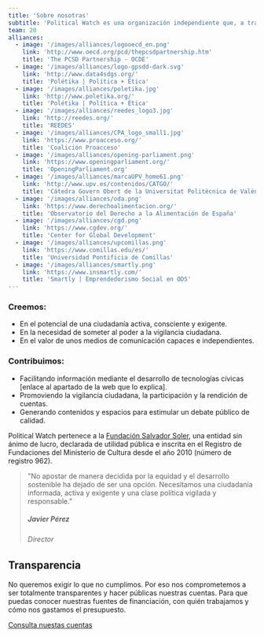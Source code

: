 ```yaml
---
title: 'Sobre nosotras'
subtitle: 'Political Watch es una organización independiente que, a través del desarrollo de tecnologías cívicas, acciones de incidencia e investigación, lucha por una sociedad más justa, democrática y sostenible.'
team: 20
alliances:
  - image: '/images/alliances/logooecd_en.png'
    link: 'http://www.oecd.org/pcd/thepcsdpartnership.htm'
    title: 'The PCSD Partnership - OCDE'
  - image: '/images/alliances/logo-gpsdd-dark.svg'
    link: 'http://www.data4sdgs.org/'
    title: 'Polétika | Política + Ética'
  - image: '/images/alliances/poletika.jpg'
    link: 'http://www.poletika.org/'
    title: 'Polétika | Política + Ética'
  - image: '/images/alliances/reedes_logo3.jpg'
    link: 'http://reedes.org/'
    title: 'REEDES'
  - image: '/images/alliances/CPA_logo_small1.jpg'
    link: 'https://www.proacceso.org/'
    title: 'Coalición Proacceso'
  - image: '/images/alliances/opening-parliament.png'
    link: 'https://www.openingparliament.org/'
    title: 'OpeningParliament.org'
  - image: '/images/alliances/marcaUPV_home61.png'
    link: 'http://www.upv.es/contenidos/CATGO/'
    title: 'Cátedra Govern Obert de la Universitat Politècnica de València'
  - image: '/images/alliances/oda.png'
    link: 'https://www.derechoalimentacion.org/'
    title: 'Observatorio del Derecho a la Alimentación de España'
  - image: '/images/alliances/cgd.png'
    link: 'https://www.cgdev.org/'
    title: 'Center for Global Development'
  - image: '/images/alliances/upcomillas.png'
    link: 'https://www.comillas.edu/es/'
    title: 'Universidad Pontificia de Comillas'
  - image: '/images/alliances/smartly.png'
    link: 'https://www.insmartly.com/'
    title: 'Smartly | Emprendedorismo Social en ODS'
---
```


<md-content>

### Creemos:
* En el potencial de una ciudadanía activa, consciente y exigente.
* En la necesidad de someter al poder a la vigilancia ciudadana.
* En el valor de unos medios de comunicación capaces e independientes.

### Contribuimos:
* Facilitando información mediante el desarrollo de tecnologías cívicas [enlace al apartado de la web que lo explica].
* Promoviendo la vigilancia ciudadana, la participación y la rendición de cuentas.
* Generando contenidos y espacios para estimular un debate público de calidad.


Political Watch pertenece a la [Fundación Salvador Soler](http://unmundosalvadorsoler.org), una entidad sin ánimo de lucro, declarada de utilidad pública e inscrita en el Registro de Fundaciones del Ministerio de Cultura desde el año 2010 (número de registro 962).

> "No apostar de manera decidida por la equidad y el desarrollo sostenible ha dejado de ser una opción. Necesitamos una ciudadanía informada, activa y exigente y una clase política vigilada y responsable."
> ##### Javier Pérez
> ###### Director

## Transparencia

No queremos exigir lo que no cumplimos. Por eso nos comprometemos a ser totalmente transparentes y hacer públicas nuestras cuentas. Para que puedas conocer nuestras fuentes de financiación, con quién trabajamos y cómo nos gastamos el presupuesto.


<a href="/nosotras/transparencia" class="c-button c-button--outline">Consulta nuestas cuentas</a>

</md-content>

<team></team>

<alliances :alliances="alliances"></alliances>
